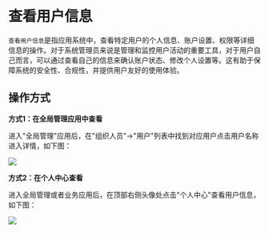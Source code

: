 查看用户信息
===

`查看用户信息`是指应用系统中，查看特定用户的个人信息、账户设置、权限等详细信息的操作。对于系统管理员来说是管理和监控用户活动的重要工具，对于用户自己而言，可以通过查看自己的信息来确认账户状态、修改个人设置等。这有助于保障系统的安全性、合规性，并提供用户友好的使用体验。

## 操作方式

**方式1：在全局管理应用中查看**

进入"全局管理"应用后，在"组织人员"->"用户"列表中找到对应用户点击用户名称进入详情，如下图：

![](https://bj-c1-prod-files.xcan.cloud/storage/pubapi/v1/file/user-detail.png?fid=207887511026925676&fpt=Gtq19Wm35broebLccgZUF1BlVgq81Cz2Wk3Rt9Py)

**方式2：在个人中心查看**

进入全局管理或者业务应用后，在顶部右侧头像处点击"个人中心"查看用户信息，如下图：

![](https://bj-c1-prod-files.xcan.cloud/storage/pubapi/v1/file/user-detail2.png?fid=207887511026925678&fpt=mWyu7TBMuWCUSKD41HCissCp32wKeAzSw9X7YRSq)